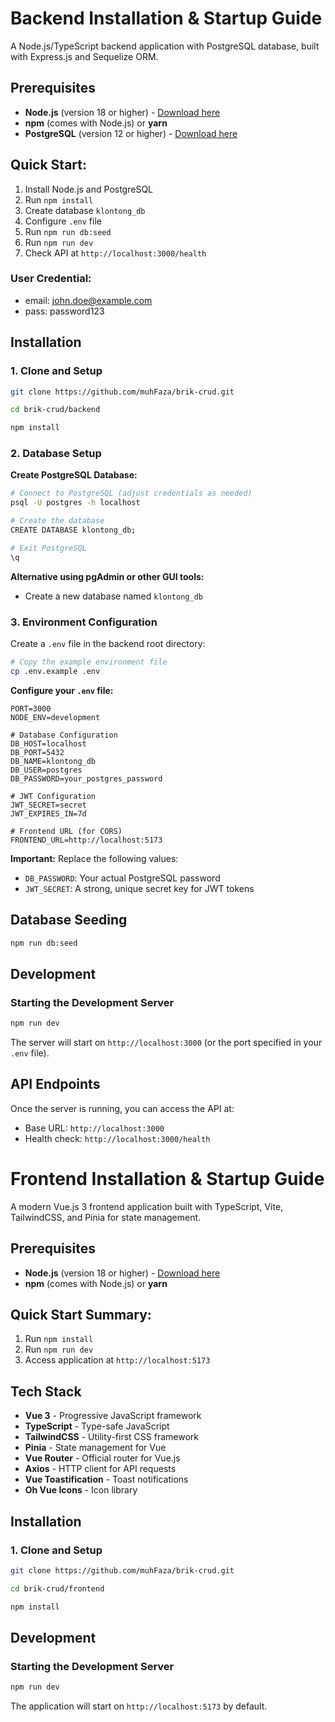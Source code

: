 # Backend Installation & Startup Guide

A Node.js/TypeScript backend application with PostgreSQL database, built with Express.js and Sequelize ORM.

## Prerequisites

- **Node.js** (version 18 or higher) - [Download here](https://nodejs.org/)
- **npm** (comes with Node.js) or **yarn**
- **PostgreSQL** (version 12 or higher) - [Download here](https://www.postgresql.org/download/)



## Quick Start:
1. Install Node.js and PostgreSQL
2. Run `npm install`
3. Create database `klontong_db`
4. Configure `.env` file
5. Run `npm run db:seed`
6. Run `npm run dev`
7. Check API at `http://localhost:3000/health`

### User Credential:
- email: john.doe@example.com
- pass: password123

## Installation

### 1. Clone and Setup

```bash
git clone https://github.com/muhFaza/brik-crud.git

cd brik-crud/backend

npm install
```

### 2. Database Setup

**Create PostgreSQL Database:**

```bash
# Connect to PostgreSQL (adjust credentials as needed)
psql -U postgres -h localhost

# Create the database
CREATE DATABASE klontong_db;

# Exit PostgreSQL
\q
```

**Alternative using pgAdmin or other GUI tools:**
- Create a new database named `klontong_db`

### 3. Environment Configuration

Create a `.env` file in the backend root directory:

```bash
# Copy the example environment file
cp .env.example .env
```

**Configure your `.env` file:**

```env
PORT=3000
NODE_ENV=development

# Database Configuration
DB_HOST=localhost
DB_PORT=5432
DB_NAME=klontong_db
DB_USER=postgres
DB_PASSWORD=your_postgres_password

# JWT Configuration
JWT_SECRET=secret
JWT_EXPIRES_IN=7d

# Frontend URL (for CORS)
FRONTEND_URL=http://localhost:5173
```

**Important:** Replace the following values:
- `DB_PASSWORD`: Your actual PostgreSQL password
- `JWT_SECRET`: A strong, unique secret key for JWT tokens

## Database Seeding

```bash
npm run db:seed
```

## Development

### Starting the Development Server

```bash
npm run dev
```

The server will start on `http://localhost:3000` (or the port specified in your `.env` file).

## API Endpoints

Once the server is running, you can access the API at:
- Base URL: `http://localhost:3000`
- Health check: `http://localhost:3000/health`


# Frontend Installation & Startup Guide

A modern Vue.js 3 frontend application built with TypeScript, Vite, TailwindCSS, and Pinia for state management.

## Prerequisites

- **Node.js** (version 18 or higher) - [Download here](https://nodejs.org/)
- **npm** (comes with Node.js) or **yarn**


## Quick Start Summary:
1. Run `npm install`
2. Run `npm run dev`
3. Access application at `http://localhost:5173`

## Tech Stack

- **Vue 3** - Progressive JavaScript framework
- **TypeScript** - Type-safe JavaScript
- **TailwindCSS** - Utility-first CSS framework
- **Pinia** - State management for Vue
- **Vue Router** - Official router for Vue.js
- **Axios** - HTTP client for API requests
- **Vue Toastification** - Toast notifications
- **Oh Vue Icons** - Icon library

## Installation

### 1. Clone and Setup

```bash
git clone https://github.com/muhFaza/brik-crud.git

cd brik-crud/frontend

npm install
```

## Development

### Starting the Development Server

```bash
npm run dev
```

The application will start on `http://localhost:5173` by default.

